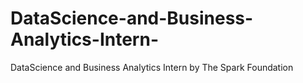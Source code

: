 # DataScience-and-Business-Analytics-Intern-
DataScience and Business Analytics Intern by The Spark Foundation
